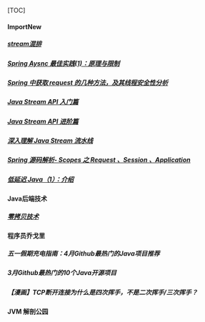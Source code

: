 [TOC]

#### ImportNew

##### [stream混排](https://github.com/pivovarit/articles/tree/master/java-random-stream)

##### [Spring Aysnc 最佳实践(1)：原理与限制](https://dzone.com/articles/effective-advice-on-spring-async-part-1)

##### [Spring 中获取 request 的几种方法，及其线程安全性分析](https://www.cnblogs.com/kismetv/p/8757260.html)

##### [Java Stream API 入门篇](http://www.cnblogs.com/CarpenterLee/p/6545321.html)

##### [Java Stream API 进阶篇](https://www.cnblogs.com/CarpenterLee/p/6550212.html)

##### [深入理解 Java Stream 流水线](https://www.cnblogs.com/CarpenterLee/p/6637118.html)

##### [Spring 源码解析- Scopes 之 Request 、Session 、Application](https://my.oschina.net/wang5v/blog/3017934)

##### [低延迟 Java（1）：介绍](dzone.com/articles/a-case-study-of-implementing-an-efficient-shufflin )



#### Java后端技术

##### [零拷贝技术](https://juejin.im/post/5cad6f1ef265da039f0ef5df )

#### 程序员乔戈里

##### 五一假期充电指南：4月Github最热门的Java项目推荐

##### 3月Github最热门的10个Java开源项目

##### 【漫画】TCP断开连接为什么是四次挥手，不是二次挥手/三次挥手？



#### JVM 解剖公园 